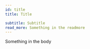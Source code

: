 ```yaml
---
id: title
title: Title

subtitle: Subtitle
read_more: S﻿omething in the readmore
---
```

S﻿omething in the body

